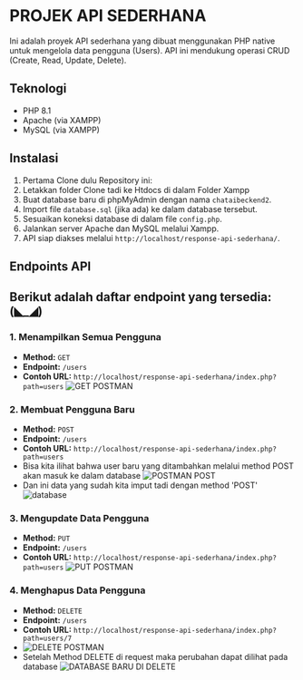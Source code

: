 # PROJEK API SEDERHANA
Ini adalah proyek API sederhana yang dibuat menggunakan PHP native untuk mengelola data pengguna (Users). API ini mendukung operasi CRUD (Create, Read, Update, Delete).

## Teknologi
* PHP 8.1
* Apache (via XAMPP)
* MySQL  (via XAMPP)

## Instalasi
1.  Pertama Clone dulu Repository ini:
2.  Letakkan folder Clone tadi ke Htdocs di dalam Folder Xampp
3.  Buat database baru di phpMyAdmin dengan nama `chataibeckend2`.
4.  Import file `database.sql` (jika ada) ke dalam database tersebut.
5.  Sesuaikan koneksi database di dalam file `config.php`.
6.  Jalankan server Apache dan MySQL melalui Xampp.
7.  API siap diakses melalui `http://localhost/response-api-sederhana/`.

## Endpoints API

Berikut adalah daftar endpoint yang tersedia:
(◣_◢)
---

### 1. Menampilkan Semua Pengguna
* **Method:** `GET`
* **Endpoint:** `/users`
* **Contoh URL:** `http://localhost/response-api-sederhana/index.php?path=users`
 ![GET POSTMAN](https://github.com/user-attachments/assets/1e27534f-17c6-4358-9d36-605d2ef78d53)


### 2. Membuat Pengguna Baru
* **Method:** `POST`
* **Endpoint:** `/users`
* **Contoh URL:** `http://localhost/response-api-sederhana/index.php?path=users`
*  Bisa kita ilihat bahwa user baru yang ditambahkan melalui method POST akan masuk ke dalam database
 ![POSTMAN POST](https://github.com/user-attachments/assets/879aa177-9b13-433d-b2b5-3414f3fdaecb)
* Dan ini data yang sudah kita imput tadi dengan method 'POST'
 ![database](https://github.com/user-attachments/assets/cddcb3c8-4a7a-4ccc-8bd9-423ede0c89c9)
  

### 3. Mengupdate Data Pengguna
* **Method:** `PUT`
* **Endpoint:** `/users`
* **Contoh URL:** `http://localhost/response-api-sederhana/index.php?path=users`
![PUT POSTMAN](https://github.com/user-attachments/assets/58a1ce20-6092-4346-a09e-4e490f9c88b6)


### 4. Menghapus Data Pengguna
* **Method:** `DELETE`
* **Endpoint:** `/users`
* **Contoh URL:** `http://localhost/response-api-sederhana/index.php?path=users/7`
* ![DELETE POSTMAN](https://github.com/user-attachments/assets/c28f1f42-b414-41dd-ae77-1dea2ccf1bff)
* Setelah Method DELETE di request maka perubahan dapat dilihat pada database
![DATABASE BARU DI DELETE](https://github.com/user-attachments/assets/36f9a571-f40f-4050-b0e4-4f0699a71af3)

  




  

  


